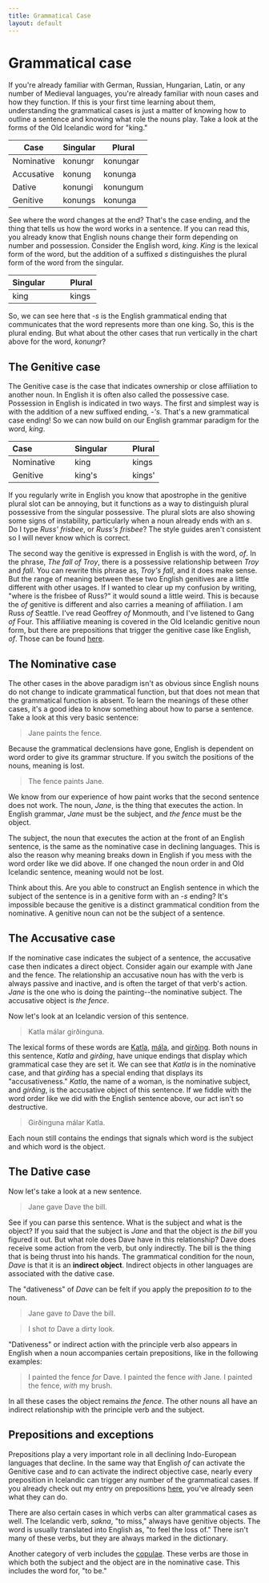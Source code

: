 ```yaml
---
title: Grammatical Case
layout: default
---
```


# Grammatical case

If you're already familiar with German, Russian, Hungarian, Latin, or any number of Medieval languages, you're already familiar with noun cases and how they function. If this is your first time learning about them, understanding the grammatical cases is just a matter of knowing how to outline a sentence and knowing what role the nouns play. Take a look at the forms of the Old Icelandic word for "king."

Case | Singular | Plural
-----------------|----------|--------
Nominative       | konungr  | konungar
Accusative    	 | konung   | konunga
Dative           | konungi  | konungum
Genitive         | konungs  | konunga

See where the word changes at the end? That's the case ending, and the thing that tells us how the word works in a sentence. If you can read this, you already know that English nouns change their form depending on number and possession. Consider the English word, _king_. _King_ is the lexical form of the word, but the addition of a suffixed _s_ distinguishes the plural form of the word from the singular.

| Singular  &nbsp; &nbsp; &nbsp; &nbsp; | Plural |
|---------|--------|
| king    | kings  |

So, we can see here that _-s_ is the English grammatical ending that communicates that the word represents more than one king. So, this is the plural ending. But what about the other cases that run vertically in the chart above for the word, _konungr_?

## The Genitive case

The Genitive case is the case that indicates ownership or close affiliation to another noun. In English it is often also called the possessive case. Possession in English is indicated in two ways. The first and simplest way is with the addition of a new suffixed ending, _-'s_. That's a new grammatical case ending! So we can now build on our English grammar paradigm for the word, _king_. 

| Case &nbsp; &nbsp; &nbsp; &nbsp; &nbsp; &nbsp; &nbsp; &nbsp; | Singular &nbsp; &nbsp; &nbsp; &nbsp; | Plural |
|:-----------------|:----------|:--------|
| Nominative | king | kings  |
| Genitive | king's | kings' |

If you regularly write in English you know that apostrophe in the genitive plural slot can be annoying, but it functions as a way to distinguish plural possessive from the singular possessive. The plural slots are also showing some signs of instability, particularly when a noun already ends with an _s_. Do I type _Russ' frisbee_, or _Russ's frisbee_? The style guides aren't consistent so I will never know which is correct. 

The second way the genitive is expressed in English is with the word, _of_. In the phrase, _The fall of Troy_, there is a possessive relationship between _Troy_ and _fall_. You can rewrite this phrase as, _Troy's fall_, and it does make sense. But the range of meaning between these two English genitives are a little different with other usages. If I wanted to clear up my confusion by writing, "where is the frisbee of Russ?" it would sound a little weird. This is because the _of_ genitive is different and also carries a meaning of affiliation. I am Russ _of_ Seattle. I've read Geoffrey _of_ Monmouth, and I've listened to Gang _of_ Four. This affiliative meaning is covered in the Old Icelandic genitive noun form, but there are prepositions that trigger the genitive case like English, _of_. Those can be found [here](http://rcblack.net/grammar/prepositions/).

## The Nominative case

The other cases in the above paradigm isn't as obvious since English nouns do not change to indicate grammatical function, but that does not mean that the grammatical function is absent. To learn the meanings of these other cases, it's a good idea to know something about how to parse a sentence. Take a look at this very basic sentence:

> Jane paints the fence.

Because the grammatical declensions have gone, English is dependent on word order to give its grammar structure. If you switch the positions of the nouns, meaning is lost.

> The fence paints Jane.

We know from our experience of how paint works that the second sentence does not work. The noun, _Jane_, is the thing that executes the action. In English grammar, _Jane_ must be the subject, and _the fence_ must be the object.

The subject, the noun that executes the action at the front of an English sentence, is the same as the nominative case in declining languages. This is also the reason why meaning breaks down in English if you mess with the word order like we did above. If one changed the noun order in and Old Icelandic sentence, meaning would not be lost.

Think about this. Are you able to construct an English sentence in which the subject of the sentence is in a genitive form with an _-s_ ending? It's impossible because the genitive is a distinct grammatical condition from the nominative. A genitive noun can not be the subject of a sentence.

## The Accusative case

If the nominative case indicates the subject of a sentence, the accusative case then indicates a direct object. Consider again our example with Jane and the fence. The relationship an accusative noun has with the verb is always passive and inactive, and is often the target of that verb's action. _Jane_ is the one who is doing the painting--the nominative subject. The accusative object is _the fence_.  

Now let's look at an Icelandic version of this sentence.

> Katla málar girðinguna.

The lexical forms of these words are [Katla](https://en.wiktionary.org/wiki/Katla), [mála](https://en.wiktionary.org/wiki/m%C3%A1la), and [girðing](https://en.wiktionary.org/wiki/gir%C3%B0ing). Both nouns in this sentence, _Katla_ and _girðing_, have unique endings that display which grammatical case they are set it. We can see that _Katla_ is in the nominative case, and that _girðing_ has a special ending that displays its "accusativeness." _Katla_, the name of a woman, is the nominative subject, and _girðing_, is the accusative object of this sentence. If we fiddle with the word order like we did with the English sentence above, our act isn't so destructive. 

> Girðinguna málar Katla.

Each noun still contains the endings that signals which word is the subject and which word is the object.

## The Dative case

Now let's take a look at a new sentence.

> Jane gave Dave the bill.

See if you can parse this sentence. What is the subject and what is the object? If you said that the subject is _Jane_ and that the object is _the bill_ you figured it out. But what role does Dave have in this relationship? Dave does receive some action from the verb, but only indirectly. The bill is the thing that is being thrust into his hands. The grammatical condition for the noun, _Dave_ is that it is an **indirect object**. Indirect objects in other languages are associated with the dative case. 

The "dativeness" of _Dave_ can be felt if you apply the preposition _to_ to the noun. 

> Jane gave _to_ Dave the bill.

> I shot _to_ Dave a dirty look. 

"Dativeness" or indirect action with the principle verb also appears in English when a noun accompanies certain prepositions, like in the following examples:

> I painted the fence _for_ Dave.
> I painted the fence _with_ Jane.
> I painted the fence, _with_ my brush.

In all these cases the object remains _the fence_. The other nouns all have an indirect relationship with the principle verb and the subject.

## Prepositions and exceptions

Prepositions play a very important role in all declining Indo-European languages that decline. In the same way that English _of_ can activate the Genitive case and _to_ can activate the indirect objective case, nearly every preposition in Icelandic can trigger any number of the grammatical cases. If you already check out my entry on prepositions [here](http://rcblack.net/grammar/prepositions/), you've already seen what they can do. 

There are also certain cases in which verbs can alter grammatical cases as well. The Icelandic verb, _sakna_, "to miss," always have genitive objects. The word is usually translated into English as, "to feel the loss of." There isn't many of these verbs, but they are always marked in the dictionary.

Another category of verb includes the [copulae](http://rcblack.net/grammar/copula/). These verbs are those in which both the subject and the object are in the nominative case. This includes the word for, "to be."
